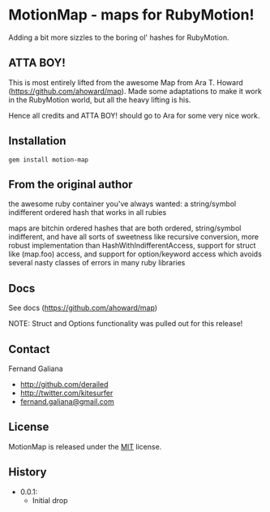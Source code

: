 # MotionMap - maps for RubyMotion!

Adding a bit more sizzles to the boring ol' hashes for RubyMotion.

## ATTA BOY!

This is most entirely lifted from the awesome Map from Ara T. Howard (https://github.com/ahoward/map).
Made some adaptations to make it work in the RubyMotion world, but all the heavy lifting is his.

Hence all credits and ATTA BOY! should go to Ara for some very nice work.

## Installation

```
gem install motion-map
```

## From the original author

  the awesome ruby container you've always wanted: a string/symbol indifferent
  ordered hash that works in all rubies

  maps are bitchin ordered hashes that are both ordered, string/symbol
  indifferent, and have all sorts of sweetness like recursive conversion, more
  robust implementation than HashWithIndifferentAccess, support for struct
  like (map.foo) access, and support for option/keyword access which avoids
  several nasty classes of errors in many ruby libraries

## Docs

See docs (https://github.com/ahoward/map)

NOTE: Struct and Options functionality was pulled out for this release!

## Contact

Fernand Galiana

- http://github.com/derailed
- http://twitter.com/kitesurfer
- <fernand.galiana@gmail.com>


## License

MotionMap is released under the [MIT](http://opensource.org/licenses/MIT) license.


## History
  + 0.0.1:
    + Initial drop